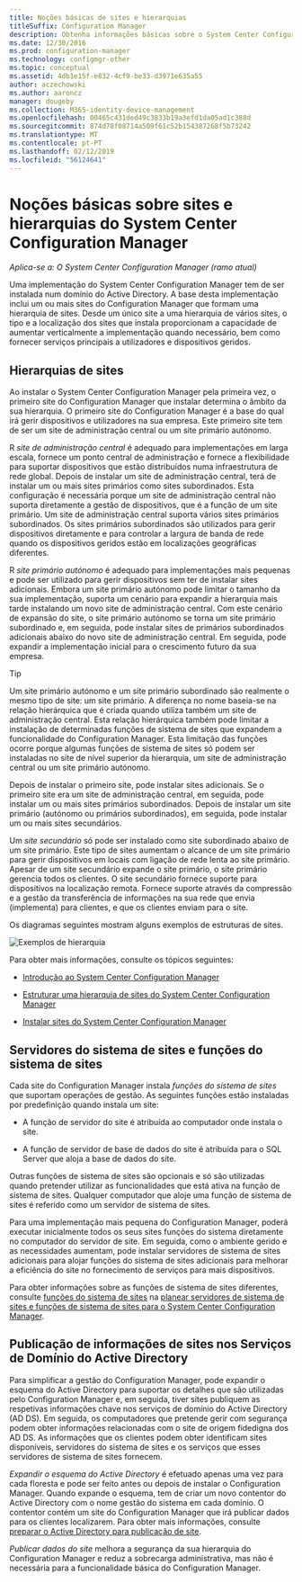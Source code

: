 ```yaml
---
title: Noções básicas de sites e hierarquias
titleSuffix: Configuration Manager
description: Obtenha informações básicas sobre o System Center Configuration Manager sites e hierarquias.
ms.date: 12/30/2016
ms.prod: configuration-manager
ms.technology: configmgr-other
ms.topic: conceptual
ms.assetid: 4db1e15f-e832-4cf9-be33-d3971e635a55
author: aczechowski
ms.author: aaroncz
manager: dougeby
ms.collection: M365-identity-device-management
ms.openlocfilehash: 00465c431ded49c3833b19a3efd1da05ad1c388d
ms.sourcegitcommit: 874d78f08714a509f61c52b154387268f5b73242
ms.translationtype: MT
ms.contentlocale: pt-PT
ms.lasthandoff: 02/12/2019
ms.locfileid: "56124641"
---
```

# <a name="fundamentals-of-sites-and-hierarchies-for-system-center-configuration-manager"></a>Noções básicas sobre sites e hierarquias do System Center Configuration Manager

*Aplica-se a: O System Center Configuration Manager (ramo atual)*

Uma implementação do System Center Configuration Manager tem de ser instalada num domínio do Active Directory. A base desta implementação inclui um ou mais sites do Configuration Manager que formam uma hierarquia de sites. Desde um único site a uma hierarquia de vários sites, o tipo e a localização dos sites que instala proporcionam a capacidade de aumentar verticalmente a implementação quando necessário, bem como fornecer serviços principais a utilizadores e dispositivos geridos.

## <a name="hierarchies-of-sites"></a>Hierarquias de sites
Ao instalar o System Center Configuration Manager pela primeira vez, o primeiro site do Configuration Manager que instalar determina o âmbito da sua hierarquia. O primeiro site do Configuration Manager é a base do qual irá gerir dispositivos e utilizadores na sua empresa. Este primeiro site tem de ser um site de administração central ou um site primário autónomo.  

 R *site de administração central* é adequado para implementações em larga escala, fornece um ponto central de administração e fornece a flexibilidade para suportar dispositivos que estão distribuídos numa infraestrutura de rede global. Depois de instalar um site de administração central, terá de instalar um ou mais sites primários como sites subordinados. Esta configuração é necessária porque um site de administração central não suporta diretamente a gestão de dispositivos, que é a função de um site primário. Um site de administração central suporta vários sites primários subordinados. Os sites primários subordinados são utilizados para gerir dispositivos diretamente e para controlar a largura de banda de rede quando os dispositivos geridos estão em localizações geográficas diferentes.  

 R *site primário autónomo* é adequado para implementações mais pequenas e pode ser utilizado para gerir dispositivos sem ter de instalar sites adicionais. Embora um site primário autónomo pode limitar o tamanho da sua implementação, suporta um cenário para expandir a hierarquia mais tarde instalando um novo site de administração central. Com este cenário de expansão do site, o site primário autónomo se torna um site primário subordinado e, em seguida, pode instalar sites de primários subordinados adicionais abaixo do novo site de administração central. Em seguida, pode expandir a implementação inicial para o crescimento futuro da sua empresa.  

> [!TIP]  
>  Um site primário autónomo e um site primário subordinado são realmente o mesmo tipo de site: um site primário. A diferença no nome baseia-se na relação hierárquica que é criada quando utiliza também um site de administração central. Esta relação hierárquica também pode limitar a instalação de determinadas funções de sistema de sites que expandem a funcionalidade do Configuration Manager. Esta limitação das funções ocorre porque algumas funções de sistema de sites só podem ser instaladas no site de nível superior da hierarquia, um site de administração central ou um site primário autónomo.  

 Depois de instalar o primeiro site, pode instalar sites adicionais. Se o primeiro site era um site de administração central, em seguida, pode instalar um ou mais sites primários subordinados. Depois de instalar um site primário (autónomo ou primários subordinados), em seguida, pode instalar um ou mais sites secundários.  

 Um *site secundário* só pode ser instalado como site subordinado abaixo de um site primário. Este tipo de sites aumentam o alcance de um site primário para gerir dispositivos em locais com ligação de rede lenta ao site primário. Apesar de um site secundário expande o site primário, o site primário gerencia todos os clientes. O site secundário fornece suporte para dispositivos na localização remota. Fornece suporte através da compressão e a gestão da transferência de informações na sua rede que envia (implementa) para clientes, e que os clientes enviam para o site.  

 Os diagramas seguintes mostram alguns exemplos de estruturas de sites.  

 ![Exemplos de hierarquia](media/Hierarchy_examples.png)  

 Para obter mais informações, consulte os tópicos seguintes:  

-   [Introdução ao System Center Configuration Manager](../../core/understand/introduction.md)  

-   [Estruturar uma hierarquia de sites do System Center Configuration Manager](../../core/plan-design/hierarchy/design-a-hierarchy-of-sites.md)  

-   [Instalar sites do System Center Configuration Manager](/sccm/core/servers/deploy/install/installing-sites)  

## <a name="site-system-servers-and-site-system-roles"></a>Servidores do sistema de sites e funções do sistema de sites  
 Cada site do Configuration Manager instala *funções do sistema de sites* que suportam operações de gestão. As seguintes funções estão instaladas por predefinição quando instala um site:

-   A função de servidor do site é atribuída ao computador onde instala o site.

-   A função de servidor de base de dados do site é atribuída para o SQL Server que aloja a base de dados do site.

Outras funções de sistema de sites são opcionais e só são utilizadas quando pretender utilizar as funcionalidades que está ativa na função de sistema de sites. Qualquer computador que aloje uma função de sistema de sites é referido como um servidor de sistema de sites.  

 Para uma implementação mais pequena do Configuration Manager, poderá executar inicialmente todos os seus sites funções do sistema diretamente no computador do servidor de site. Em seguida, como o ambiente gerido e as necessidades aumentam, pode instalar servidores de sistema de sites adicionais para alojar funções do sistema de sites adicionais para melhorar a eficiência do site no fornecimento de serviços para mais dispositivos.  

 Para obter informações sobre as funções de sistema de sites diferentes, consulte [funções do sistema de sites](../../core/plan-design/hierarchy/plan-for-site-system-servers-and-site-system-roles.md#bkmk_planroles) na [planear servidores de sistema de sites e funções de sistema de sites para o System Center Configuration Manager](../../core/plan-design/hierarchy/plan-for-site-system-servers-and-site-system-roles.md).

## <a name="publishing-site-information-to-active-directory-domain-services"></a>Publicação de informações de sites nos Serviços de Domínio do Active Directory  
 Para simplificar a gestão do Configuration Manager, pode expandir o esquema do Active Directory para suportar os detalhes que são utilizadas pelo Configuration Manager e, em seguida, tiver sites publiquem as respetivas informações chave nos serviços de domínio do Active Directory (AD DS). Em seguida, os computadores que pretende gerir com segurança podem obter informações relacionadas com o site de origem fidedigna dos AD DS. As informações que os clientes podem obter identificam sites disponíveis, servidores do sistema de sites e os serviços que esses servidores de sistema de sites fornecem.  

 *Expandir o esquema do Active Directory* é efetuado apenas uma vez para cada floresta e pode ser feito antes ou depois de instalar o Configuration Manager.   Quando expande o esquema, tem de criar um novo contentor do Active Directory com o nome gestão do sistema em cada domínio. O contentor contém um site do Configuration Manager que irá publicar dados para os clientes localizarem. Para obter mais informações, consulte [preparar o Active Directory para publicação de site](../../core/plan-design/network/extend-the-active-directory-schema.md).  

 *Publicar dados do site* melhora a segurança da sua hierarquia do Configuration Manager e reduz a sobrecarga administrativa, mas não é necessária para a funcionalidade básica do Configuration Manager.  
